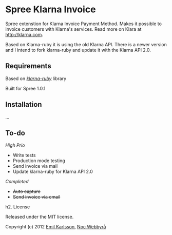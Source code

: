# Spree Klarna Invoice

Spree extenstion for Klarna Invoice Payment Method. Makes it possible to invoice customers with Klarna's services. Read more on Klara at http://klarna.com.

Based on Klarna-ruby it is using the old Klarna API. There is a newer version and I intend to fork klarna-ruby and update it with the Klarna API 2.0.

## Requirements

Based on *[klarna-ruby](https://github.com/merchii/klarna-ruby)* library

Built for Spree 1.0.1

## Installation

...

## To-do

_High Prio_

- Write tests
- Production mode testing
- Send invoice via mail
- Update klarna-ruby for Klarna API 2.0

_Completed_

- ~~Auto capture~~
- ~~Send invoice via email~~

h2. License

Released under the MIT license.

Copyright (c) 2012 [Emil Karlsson]([http://emilkarl.se), [Noc Webbyrå](http://nocweb.se)
